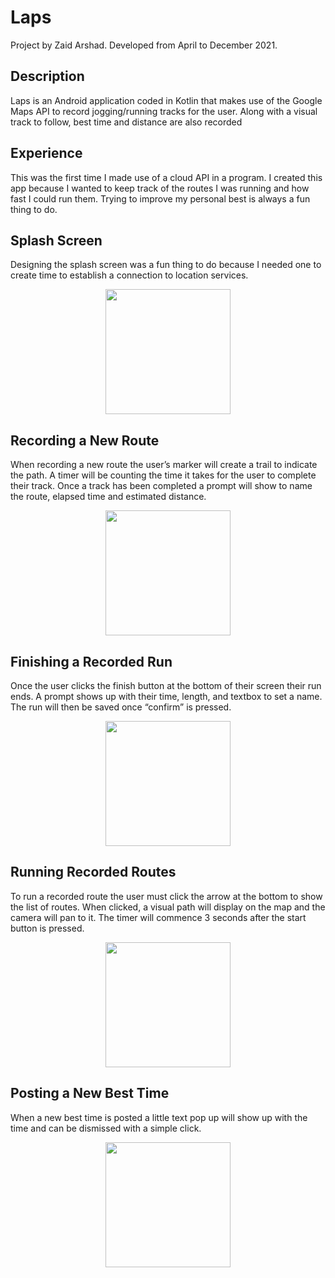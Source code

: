 # Laps 
Project by Zaid Arshad. Developed from April to December 2021.

## Description
Laps is an Android application coded in Kotlin that makes use of the Google Maps API to record jogging/running tracks for the user. Along with a visual track to follow, best time and distance are also recorded

## Experience
This was the first time I made use of a cloud API in a program. I created this app because I wanted to keep track of the routes I was running and how fast I could run them. Trying to improve my personal best is always a fun thing to do.

## Splash Screen
Designing the splash screen was a fun thing to do because I needed one to create time to establish a connection to location services. 
<div align="center">
  <img src="https://user-images.githubusercontent.com/52565263/149638900-00b06785-c695-40a6-af90-87a32f967716.gif" width="200"/>
</div>

## Recording a New Route
When recording a new route the user’s marker will create a trail to indicate the path. A timer will be counting the time it takes for the user to complete their track. Once a track has been completed a prompt will show to name the route, elapsed time and estimated distance. 
<div align="center">
  <img src="https://user-images.githubusercontent.com/52565263/149639032-fd1a1de7-c5c2-4345-a56c-fb3545303b8c.gif" width="200"/>
</div>

## Finishing a Recorded Run
Once the user clicks the finish button at the bottom of their screen their run ends. A prompt shows up with their time, length, and textbox to set a name. The run will then be saved once “confirm” is pressed.
<div align="center">
  <img src="https://user-images.githubusercontent.com/52565263/149639230-10a1aa05-4851-40cb-8bd4-593552305e6c.gif" width="200"/>
</div>

## Running Recorded Routes
To run a recorded route the user must click the arrow at the bottom to show the list of routes. When clicked, a visual path will display on the map and the camera will pan to it. The timer will commence 3 seconds after the start button is pressed.
<div align="center">
  <img src="https://user-images.githubusercontent.com/52565263/155893411-9dd02149-2ee4-4d79-8ec4-20ce6b36cc84.gif" width="200"/>
</div>


## Posting a New Best Time
When a new best time is posted a little text pop up will show up with the time and can be dismissed with a simple click.
<div align="center">
  <img src="https://user-images.githubusercontent.com/52565263/155893423-308dfdd5-79e9-4757-90bf-16f06cd02d8a.png" height="200"/>
</div>

